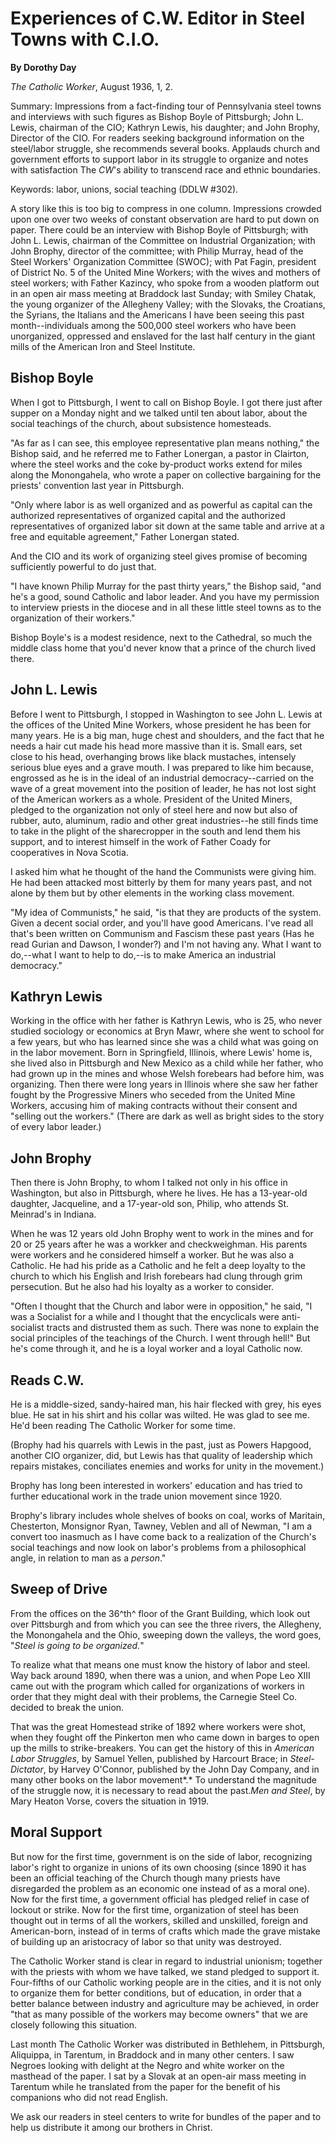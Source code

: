 Experiences of C.W. Editor in Steel Towns with C.I.O.
=====================================================

**By Dorothy Day**

*The Catholic Worker*, August 1936, 1, 2.

Summary: Impressions from a fact-finding tour of Pennsylvania steel
towns and interviews with such figures as Bishop Boyle of Pittsburgh;
John L. Lewis, chairman of the CIO; Kathryn Lewis, his daughter; and
John Brophy, Director of the CIO. For readers seeking background
information on the steel/labor struggle, she recommends several books.
Applauds church and government efforts to support labor in its struggle
to organize and notes with satisfaction The *CW*'s ability to transcend
race and ethnic boundaries.

Keywords: labor, unions, social teaching (DDLW \#302).

A story like this is too big to compress in one column. Impressions
crowded upon one over two weeks of constant observation are hard to put
down on paper. There could be an interview with Bishop Boyle of
Pittsburgh; with John L. Lewis, chairman of the Committee on Industrial
Organization; with John Brophy, director of the committee; with Philip
Murray, head of the Steel Workers' Organization Committee (SWOC); with
Pat Fagin, president of District No. 5 of the United Mine Workers; with
the wives and mothers of steel workers; with Father Kazincy, who spoke
from a wooden platform out in an open air mass meeting at Braddock last
Sunday; with Smiley Chatak, the young organizer of the Allegheny Valley;
with the Slovaks, the Croatians, the Syrians, the Italians and the
Americans I have been seeing this past month--individuals among the
500,000 steel workers who have been unorganized, oppressed and enslaved
for the last half century in the giant mills of the American Iron and
Steel Institute.

Bishop Boyle
------------

When I got to Pittsburgh, I went to call on Bishop Boyle. I got there
just after supper on a Monday night and we talked until ten about labor,
about the social teachings of the church, about subsistence homesteads.

"As far as I can see, this employee representative plan means nothing,"
the Bishop said, and he referred me to Father Lonergan, a pastor in
Clairton, where the steel works and the coke by-product works extend for
miles along the Monongahela, who wrote a paper on collective bargaining
for the priests' convention last year in Pittsburgh.

"Only where labor is as well organized and as powerful as capital can
the authorized representatives of organized capital and the authorized
representatives of organized labor sit down at the same table and arrive
at a free and equitable agreement," Father Lonergan stated.

And the CIO and its work of organizing steel gives promise of becoming
sufficiently powerful to do just that.

"I have known Philip Murray for the past thirty years," the Bishop said,
"and he's a good, sound Catholic and labor leader. And you have my
permission to interview priests in the diocese and in all these little
steel towns as to the organization of their workers."

Bishop Boyle's is a modest residence, next to the Cathedral, so much the
middle class home that you'd never know that a prince of the church
lived there.

John L. Lewis
-------------

Before I went to Pittsburgh, I stopped in Washington to see John L.
Lewis at the offices of the United Mine Workers, whose president he has
been for many years. He is a big man, huge chest and shoulders, and the
fact that he needs a hair cut made his head more massive than it is.
Small ears, set close to his head, overhanging brows like black
mustaches, intensely serious blue eyes and a grave mouth. I was prepared
to like him because, engrossed as he is in the ideal of an industrial
democracy--carried on the wave of a great movement into the position of
leader, he has not lost sight of the American workers as a whole.
President of the United Miners, pledged to the organization not only of
steel here and now but also of rubber, auto, aluminum, radio and other
great industries--he still finds time to take in the plight of the
sharecropper in the south and lend them his support, and to interest
himself in the work of Father Coady for cooperatives in Nova Scotia.

I asked him what he thought of the hand the Communists were giving him.
He had been attacked most bitterly by them for many years past, and not
alone by them but by other elements in the working class movement.

"My idea of Communists," he said, "is that they are products of the
system. Given a decent social order, and you'll have good Americans.
I've read all that's been written on Communism and Fascism these past
years (Has he read Gurian and Dawson, I wonder?) and I'm not having any.
What I want to do,--what I want to help to do,--is to make America an
industrial democracy."

Kathryn Lewis
-------------

Working in the office with her father is Kathryn Lewis, who is 25, who
never studied sociology or economics at Bryn Mawr, where she went to
school for a few years, but who has learned since she was a child what
was going on in the labor movement. Born in Springfield, Illinois, where
Lewis' home is, she lived also in Pittsburgh and New Mexico as a child
while her father, who had grown up in the mines and whose Welsh
forebears had before him, was organizing. Then there were long years in
Illinois where she saw her father fought by the Progressive Miners who
seceded from the United Mine Workers, accusing him of making contracts
without their consent and "selling out the workers." (There are dark as
well as bright sides to the story of every labor leader.)

John Brophy
-----------

Then there is John Brophy, to whom I talked not only in his office in
Washington, but also in Pittsburgh, where he lives. He has a 13-year-old
daughter, Jacqueline, and a 17-year-old son, Philip, who attends St.
Meinrad's in Indiana.

When he was 12 years old John Brophy went to work in the mines and for
20 or 25 years after he was a workker and checkweighman. His parents
were workers and he considered himself a worker. But he was also a
Catholic. He had his pride as a Catholic and he felt a deep loyalty to
the church to which his English and Irish forebears had clung through
grim persecution. But he also had his loyalty as a worker to consider.

"Often I thought that the Church and labor were in opposition," he said,
"I was a Socialist for a while and I thought that the encyclicals were
anti-socialist tracts and distrusted them as such. There was none to
explain the social principles of the teachings of the Church. I went
through hell!" But he's come through it, and he is a loyal worker and a
loyal Catholic now.

Reads C.W.
----------

He is a middle-sized, sandy-haired man, his hair flecked with grey, his
eyes blue. He sat in his shirt and his collar was wilted. He was glad to
see me. He'd been reading The Catholic Worker for some time.

(Brophy had his quarrels with Lewis in the past, just as Powers Hapgood,
another CIO organizer, did, but Lewis has that quality of leadership
which repairs mistakes, conciliates enemies and works for unity in the
movement.)

Brophy has long been interested in workers' education and has tried to
further educational work in the trade union movement since 1920.

Brophy's library includes whole shelves of books on coal, works of
Maritain, Chesterton, Monsignor Ryan, Tawney, Veblen and all of Newman,
"I am a convert too inasmuch as I have come back to a realization of the
Church's social teachings and now look on labor's problems from a
philosophical angle, in relation to man as a *person*."

Sweep of Drive
--------------

From the offices on the 36^th^ floor of the Grant Building, which look
out over Pittsburgh and from which you can see the three rivers, the
Allegheny, the Monongahela and the Ohio, sweeping down the valleys, the
word goes, "*Steel is going to be organized.*"

To realize what that means one must know the history of labor and steel.
Way back around 1890, when there was a union, and when Pope Leo XIII
came out with the program which called for organizations of workers in
order that they might deal with their problems, the Carnegie Steel Co.
decided to break the union.

That was the great Homestead strike of 1892 where workers were shot,
when they fought off the Pinkerton men who came down in barges to open
up the mills to strike-breakers. You can get the history of this in
*American Labor Struggles*, by Samuel Yellen, published by Harcourt
Brace; in *Steel-Dictator*, by Harvey O'Connor, published by the John
Day Company, and in many other books on the labor movement*.* To
understand the magnitude of the struggle now, it is necessary to read
about the past.*Men and Steel*, by Mary Heaton Vorse, covers the
situation in 1919.

Moral Support
-------------

But now for the first time, government is on the side of labor,
recognizing labor's right to organize in unions of its own choosing
(since 1890 it has been an official teaching of the Church though many
priests have disregarded the problem as an economic one instead of as a
moral one). Now for the first time, a government official has pledged
relief in case of lockout or strike. Now for the first time,
organization of steel has been thought out in terms of all the workers,
skilled and unskilled, foreign and American-born, instead of in terms of
crafts which made the grave mistake of building up an aristocracy of
labor so that unity was destroyed.

The Catholic Worker stand is clear in regard to industrial unionism;
together with the priests with whom we have talked, we stand pledged to
support it. Four-fifths of our Catholic working people are in the
cities, and it is not only to organize them for better conditions, but
of education, in order that a better balance between industry and
agriculture may be achieved, in order "that as many possible of the
workers may become owners" that we are closely following this situation.

Last month The Catholic Worker was distributed in Bethlehem, in
Pittsburgh, Aliquippa, in Tarentum, in Braddock and in many other
centers. I saw Negroes looking with delight at the Negro and white
worker on the masthead of the paper. I sat by a Slovak at an open-air
mass meeting in Tarentum while he translated from the paper for the
benefit of his companions who did not read English.

We ask our readers in steel centers to write for bundles of the paper
and to help us distribute it among our brothers in Christ.
